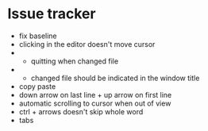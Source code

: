 # Issue tracker

- fix baseline
- clicking in the editor doesn't move cursor
- * quitting when changed file
- * changed file should be indicated in the window title
- copy paste
- down arrow on last line + up arrow on first line
- automatic scrolling to cursor when out of view
- ctrl + arrows doesn't skip whole word
- tabs
